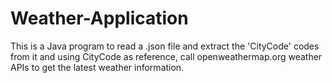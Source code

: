 # Weather-Application
This is a Java program to read a .json file and extract the 'CityCode' codes from it and using
CityCode as reference, call openweathermap.org weather APIs to get the latest
weather information.
